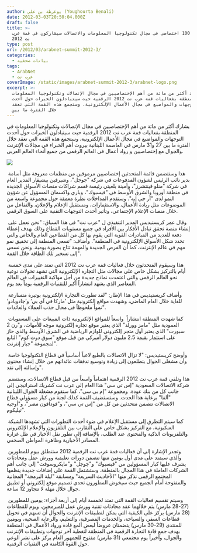 ```yaml
---
author: يوغرطة بن علي (Youghourta Benali)
date: 2012-03-03T20:50:04.000Z
draft: false
title: >-
  أكثر من 100 اختصاصي في مجال تكنولوجيا المعلومات والاتصالات سيشاركون في قمة عرب
  نت 2012
type: post
url: /2012/03/arabnet-summit-2012-3/
categories:
  - بيانات صحفية
tags:
  - ArabNet
  - عرب نت
coverImage: /static/images/arabnet-summit-2012-3/arabnet-logo.png
excerpt: >-
  يشارك أكثر من مائة من أهم الإختصاصيين في مجال الإتصالات وتكنولوجيا المعلومات
  في المنطقة بفعاليات قمة عرب نت 2012 الرقمية حيث سيتبادلون الخبرات حول أحدث
  التوجهات والمواضيع في مجال الأعمال الإلكترونية. وستجمع هذه القمة التي تعقد
  خلال الفترة ما بين
---
```

يشارك أكثر من مائة من أهم الإختصاصيين في مجال الإتصالات وتكنولوجيا المعلومات في المنطقة بفعاليات قمة عرب نت 2012 الرقمية حيث سيتبادلون الخبرات حول أحدث التوجهات والمواضيع في مجال الأعمال الإلكترونية. وستجمع هذه القمة التي تعقد خلال الفترة ما بين 27 و31 مارس في العاصمة اللبنانية بيروت أهم الخبراء في مجالات الإنترنت والجوال مع إختصاصيين و رواد أعمال في العالم الرقمي من جميع أنحاء العالم العربي.

![](/static/images/arabnet-summit-2012-3/arabnet-logo.png)

 هذا وستتضمن قائمة المتحدثين إختصاصيين مرموقين من منظمات معروفة مثل أسامة بدير نائب الرئيس لشؤون المدفوعات في شركة "جوجل"، وشيرفين بيشيفار المدير العام في شركة "منلو فينتشرز"، وأمينة بلغيتي رئيسة قسم شراكات منصات الأسواق الجديدة في منطقة أوروبا والشرق الأوسط في "فيسبوك"، وباري واكسمان المسؤول عن شؤون النمو لدى "آر جي إيه". وستقدم المداخلات نظرة معمقة حول مجموعة واسعة من الموضوعات مثل ريادة الأعمال، والاستثمارات، ومستقبل الإعلام والإعلان، والتفاعل من خلال منصات الإعلام الإجتماعي، وتأثير أحدث التوجهات التقنية على السوق الرقمي.

 وقال عمر كريستيديس المدير التنفيذي ل "عرب نت" في هذا السياق: "نحن نعمل على إنشاء منصة تحقق تبادل الأفكار بين الأفراد في جميع مستويات القطاع وذلك بهدف إعطاء دفعة للعديد من المبادرات القوية التي يقوم بها كل من القطاعين العام والخاص والتي تحدد شكل الأسواق الإلكترونية في المنطقة". وأضاف: "تسعى المنطقة إلى تحقيق نمو مهم في عالم الإنترنت، كما أن الفرص الجديدة والمهمة تتاح بصورة يومية. ونحن نسعى إلى تسخير تلك الطاقة خلال القمة".

 هذا وسيقوم المتحدثون خلال فعاليات قمة عرب نت 2012 التي تمتد على مدى خمسة أيام بالتركيز بشكل خاص على مجالات مثل التجارة الإلكترونية التي تشهد تحولات نوعية نحو العالم الرقمي والتي اعتمدت نماذج جديدة من أجل مواكبة التغييرات في العالم المعاصر الذي يشهد انتشاراً أكبر للتقنيات الرقمية يوماً بعد يوم.

 وأضاف كريستيديس في هذا الإطار: "لقد تطورت التجارة الإلكترونية بوتيرة متسارعة للغاية خلال العام الماضي، وشهدت مواقع إلكترونية مثل ’ماركا في آي بي‘ و’جادوبادو‘ نمواً ملحوظاً في مجال جذب العملاء والعائدات".

 كما شهدت المنطقة انتشاراً  واسعاً للمواقع الإلكترونية ذات المبيعات على المستويات العمودية مثل "مامز وورلد" الذي يعتبر موقع تجارة إلكترونية موجه للأمهات، و"رن 2 سبورت" الذي يعتبر أول متجر إلكتروني للوازم الرياضية في الشرق الأوسط والذي حاز على استثمار بقيمة 2.5 مليون دولار أميركي من قبل موقع "سوق دوت كوم" التابع لمجموعة "جبار إنترنت".

 وأوضح كريستيديس: "لا تزال الاتصالات بالطبع لاعباً أساسياً في قطاع التكنولوجيا خاصة وأن مشغلي الجوال يتطلعون إلى زيادة وتوسيع تدفقات عائداتهم من خلال إنشاء محتوى وإسالته إلى نقد".

 هذا وتلقي قمة عرب نت 2012 الرقمية اهتماماً واسعاً من قبل قطاع الاتصالات، وستنضم شركة الاتصالات السعودية "إس تي سي" هذا العام إلى عرب نت كشريك استراتيجي إلى جانب كل من بنك عودة، ومجموعة "إم بي سي"، كما ستقوم مشغلة الجوال اللبنانية "ألفا" برعاية هذا الحدث. وستستضيف القمة كذلك لجنة من كبار مسؤولي قطاع الاتصالات تتضمن متحدثين من كل من "إس تي سي"، و"فودافون مصر"، و"أوجيه تيليكوم".

 كما سيتم التطرق إلى مستقبل الإعلام في ضوء أحدث التطورات التي تشهدها الشبكة العنكبوتية، مع التركيز بشكل خاص على التقارب بين التلفزيون والإعلام الإلكتروني والتلفزيونات الذكية والمحتوى عند الطلب، بالإضافة إلى تطور نقل الأخبار في ظل غزارة المصادر الأخبارية وظاهرة المواطن الصحفي.

 وتجدر الإشارة إلى أن فعاليات قمة عرب نت الرقمية 2012 ستنطلق بيوم للمطورين والذي سيمتد على مدى أول يومين منها تتضمن دورات تعليمية وورش عمل ومحادثات يشرف عليها كبار المسؤولين من "فيسبوك" و"جوجل" و"مايكروسوفت" إلى جانب أهم الشركات العاملة في هذا المجال بالمنطقة. وستشتمل القمة على إضافات جديدة ينظمها المجتمع الرقمي نذكر منها "الأحاديث السريعة" ومسابقة "ليلة البرمجة" المجانية والمفتوحة أمام الجميع حيث سيخوض المطورون تحدي تصميم موقع إلكتروني أو تطبيق جوال خلال مهلة لا تتجاوز 12 ساعة.

 وسيتم تقسيم فعاليات القمة التي تمتد لخمسة أيام إلى أربعة أجزاء: يومين للمطورين (27-28 مارس) يتم خلالهما عقد محادثات تقنية وورش عمل للمبرمجين، ويوم للقطاعات (28 مارس) يركز على الكيفية التي يمكن لتطبيقات الإنترنت والجوال أن تسهم في تحويل قطاعات السفر، والسياحة، والخدمات المصرفية، والتعليم، والرعاية الصحية، ويومين للمنتدى (29-30 مارس) يتضمنان عروضاً لبعض ألمع قادة ورواد الأعمال في المنطقة بهدف جمع قادة التجارة الرقمية في المنطقة لتغطية آخر توجهات وتطبيقات الإنترنت والجوال، وأخيراً يوم مجتمعي (31 مارس) مفتوح للجمهور العام يركز على نشر الوعي حول القوة الكامنة في التقنيات الرقمية.
